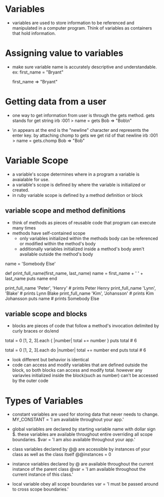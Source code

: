 # Variables
- variables are used to store information to be referenced and manipulated in a computer program. Think of variables as containers that hold information.


# Assigning value to variables
- make sure variable name is accurately descriptive and understandable.
ex:
  first_name = "Bryant"

  first_name
  => "Bryant"

# Getting data from a user
- one way to get information from user is through the gets method. gets stands for get string
irb :001 > name = gets
Bob
=> "Bob\n"

- \n appears at the end is the "newline" character and represents the enter key. by attaching chomp to gets we get rid of that newline
irb :001 > name = gets.chomp
Bob
=> "Bob"

# Variable Scope
- a variable's scope determines where in a program a variable is avaialable for use. 
- a variable's scope is defined by where the variable is initialized or created.
- in ruby variable scope is defined by a method definition or block

## variable scope and method definitions
- think of methods as pieces of reusable code that program can execute many times
- methods have self-contained scope
  - only variables initialized within the methods body can be referenced or modified within the method's body
  - additionally variables initialized inside a method's body aren't available outside the method's body

name = 'Somebody Else'

def print_full_name(first_name, last_name)
  name = first_name + ' ' + last_name
  puts name
end

print_full_name 'Peter', 'Henry'   # prints Peter Henry
print_full_name 'Lynn', 'Blake'    # prints Lynn Blake
print_full_name 'Kim', 'Johansson' # prints Kim Johansson
puts name                          # prints Somebody Else

## variable scope and blocks
- blocks are pieces of code that follow a method's invocation delimited by curly braces or do/end

total = 0
[1, 2, 3].each { |number| total += number }
puts total # 6

total = 0
[1, 2, 3].each do |number|
  total += number
end
puts total # 6

- look different but behavior is identical
- code can access and modify variables that are defined outside the block, so both blocks can access and modify total. however any variavles initialized inside the block(such as number) can't be accessed by the outer code


# Types of Variables
- constant variables are used for storing data that never needs to change.
MY_CONSTANT = 'I am available throughout your app.'

- global variables are declared by starting variable name with dollar sign $. these variables are available throughout entire overriding all scope boundaries.
$var = 'I am also available throughout your app.'

- class variables declared by @@ are accessible by instances of your class as well as the class itself
@@instances = 0

- instance variables declared by @ are available throughout the current instance of the parent class
@var = 'I am available throughout the current instance of this class.'

- local variable obey all scope boundaries
var = 'I must be passed around to cross scope boundaries.'